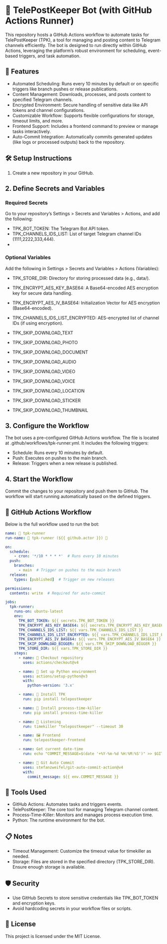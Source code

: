 # 💌  TelePostKeeper Bot (with GitHub Actions Runner)

This repository hosts a GitHub Actions workflow to automate tasks for TelePostKeeper (TPK), a tool for managing and posting content to Telegram channels efficiently. The bot is designed to run directly within GitHub Actions, leveraging the platform’s robust environment for scheduling, event-based triggers, and task automation.


## 🚀 Features

 - Automated Scheduling: Runs every 10 minutes by default or on specific triggers like branch pushes or release publications.
 - Content Management: Downloads, processes, and posts content to specified Telegram channels.
 - Encrypted Environment: Secure handling of sensitive data like API tokens and channel configurations.
 - Customizable Workflow: Supports flexible configurations for storage, timeout limits, and more.
 - Frontend Support: Includes a frontend command to preview or manage tasks interactively.
 - Auto-Commit Integration: Automatically commits generated updates (like logs or processed outputs) back to the repository.


## 🛠️ Setup Instructions

1. Create a new repository in your GitHub.

## 2. Define Secrets and Variables

### Required Secrets

Go to your repository’s Settings > Secrets and Variables > Actions, and add the following:
 - TPK_BOT_TOKEN: The Telegram Bot API token.
 - TPK_CHANNELS_IDS_LIST: List of target Telegram channel IDs (1111,2222,333,444).
 - 
### Optional Variables


Add the following in Settings > Secrets and Variables > Actions (Variables):

 - TPK_STORE_DIR: Directory for storing processed data (e.g., data/).


 - TPK_ENCRYPT_AES_KEY_BASE64: A Base64-encoded AES encryption key for secure data handling.
 - TPK_ENCRYPT_AES_IV_BASE64: Initialization Vector for AES encryption (Base64-encoded).
 - TPK_CHANNELS_IDS_LIST_ENCRYPTED: AES-encrypted list of channel IDs (if using encryption).


 - TPK_SKIP_DOWNLOAD_TEXT
 - TPK_SKIP_DOWNLOAD_PHOTO
 - TPK_SKIP_DOWNLOAD_DOCUMENT
 - TPK_SKIP_DOWNLOAD_AUDIO
 - TPK_SKIP_DOWNLOAD_VIDEO
 - TPK_SKIP_DOWNLOAD_VOICE
 - TPK_SKIP_DOWNLOAD_LOCATION
 - TPK_SKIP_DOWNLOAD_STICKER
 - TPK_SKIP_DOWNLOAD_THUMBNAIL



## 3. Configure the Workflow

The bot uses a pre-configured GitHub Actions workflow. The file is located at .github/workflows/tpk-runner.yml. It includes the following triggers:
 - Schedule: Runs every 10 minutes by default.
 - Push: Executes on pushes to the main branch.
 - Release: Triggers when a new release is published.

## 4. Start the Workflow

Commit the changes to your repository and push them to GitHub. The workflow will start running automatically based on the defined triggers.

## 🔄 GitHub Actions Workflow

Below is the full workflow used to run the bot:


```yaml
name: 💎 tpk-runner
run-name: 🚀 tpk-runner (${{ github.actor }}) 🚀

on:
  schedule:
    - cron: '*/10 * * * *'  # Runs every 10 minutes
  push:
    branches:
      - main  # Trigger on pushes to the main branch
  release:
    types: [published]  # Trigger on new releases

permissions:
  contents: write  # Required for auto-commit

jobs:
  tpk-runner:
    runs-on: ubuntu-latest
    env:
      TPK_BOT_TOKEN: ${{ secrets.TPK_BOT_TOKEN }}
      TPK_ENCRYPT_AES_KEY_BASE64: ${{ secrets.TPK_ENCRYPT_AES_KEY_BASE64 }}
      TPK_CHANNELS_IDS_LIST: ${{ vars.TPK_CHANNELS_IDS_LIST }}
      TPK_CHANNELS_IDS_LIST_ENCRYPTED: ${{ vars.TPK_CHANNELS_IDS_LIST_ENCRYPTED }}
      TPK_ENCRYPT_AES_IV_BASE64: ${{ vars.TPK_ENCRYPT_AES_IV_BASE64 }}
      TPK_SKIP_DOWNLOAD_BIGGER: ${{ vars.TPK_SKIP_DOWNLOAD_BIGGER }}
      TPK_STORE_DIR: ${{ vars.TPK_STORE_DIR }}
    steps:
      - name: 👋 Checkout repository
        uses: actions/checkout@v4

      - name: 🐍 Set up Python environment
        uses: actions/setup-python@v3
        with:
          python-version: '3.x'

      - name: 🔄 Install TPK
        run: pip install telepostkeeper

      - name: 🔄 Install process-time-killer
        run: pip install process-time-killer

      - name: 📡 Listening
        run: timekiller "telepostkeeper" --timeout 30

      - name: 🖼 Frontend
        run: telepostkeeper-frontend

      - name: Get current date-time
        run: echo "COMMIT_MESSAGE=$(date '+%Y-%m-%d %H:%M:%S')" >> $GITHUB_ENV

      - name: 💾 Git Auto Commit
        uses: stefanzweifel/git-auto-commit-action@v4
        with:
          commit_message: ${{ env.COMMIT_MESSAGE }}
```


## 🧰 Tools Used

 - GitHub Actions: Automates tasks and triggers events.
 - TelePostKeeper: The core tool for managing Telegram channel content.
 - Process-Time-Killer: Monitors and manages process execution time.
 - Python: The runtime environment for the bot.



## 📋 Notes

 - Timeout Management: Customize the timeout value for timekiller as needed.
 - Storage: Files are stored in the specified directory (TPK_STORE_DIR). Ensure enough storage is available.


## 🛡️ Security

 - Use GitHub Secrets to store sensitive credentials like TPK_BOT_TOKEN and encryption keys.
 - Avoid hardcoding secrets in your workflow files or scripts.


## 📝 License

This project is licensed under the MIT License.


